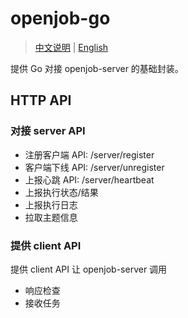 # openjob-go

> [中文说明](README.zh-CN.md) | [English](README.md)

提供 Go 对接 openjob-server 的基础封装。

## HTTP API

### 对接 server API

- 注册客户端 API: /server/register
- 客户端下线 API: /server/unregister
- 上报心跳 API: /server/heartbeat
- 上报执行状态/结果
- 上报执行日志
- 拉取主题信息

### 提供 client API

提供 client API 让 openjob-server 调用

- 响应检查
- 接收任务
